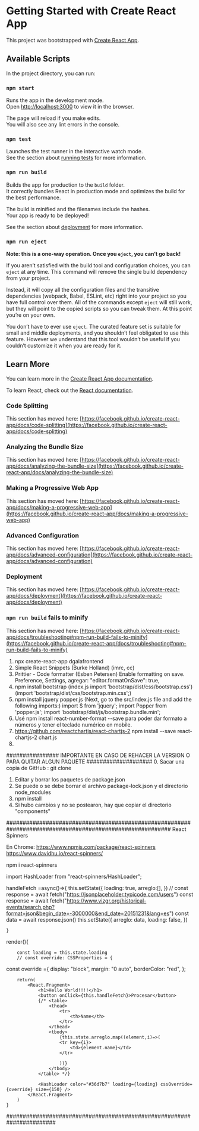# Getting Started with Create React App

This project was bootstrapped with [Create React App](https://github.com/facebook/create-react-app).

## Available Scripts

In the project directory, you can run:

### `npm start`

Runs the app in the development mode.\
Open [http://localhost:3000](http://localhost:3000) to view it in the browser.

The page will reload if you make edits.\
You will also see any lint errors in the console.

### `npm test`

Launches the test runner in the interactive watch mode.\
See the section about [running tests](https://facebook.github.io/create-react-app/docs/running-tests) for more information.

### `npm run build`

Builds the app for production to the `build` folder.\
It correctly bundles React in production mode and optimizes the build for the best performance.

The build is minified and the filenames include the hashes.\
Your app is ready to be deployed!

See the section about [deployment](https://facebook.github.io/create-react-app/docs/deployment) for more information.

### `npm run eject`

**Note: this is a one-way operation. Once you `eject`, you can’t go back!**

If you aren’t satisfied with the build tool and configuration choices, you can `eject` at any time. This command will remove the single build dependency from your project.

Instead, it will copy all the configuration files and the transitive dependencies (webpack, Babel, ESLint, etc) right into your project so you have full control over them. All of the commands except `eject` will still work, but they will point to the copied scripts so you can tweak them. At this point you’re on your own.

You don’t have to ever use `eject`. The curated feature set is suitable for small and middle deployments, and you shouldn’t feel obligated to use this feature. However we understand that this tool wouldn’t be useful if you couldn’t customize it when you are ready for it.

## Learn More

You can learn more in the [Create React App documentation](https://facebook.github.io/create-react-app/docs/getting-started).

To learn React, check out the [React documentation](https://reactjs.org/).

### Code Splitting

This section has moved here: [https://facebook.github.io/create-react-app/docs/code-splitting](https://facebook.github.io/create-react-app/docs/code-splitting)

### Analyzing the Bundle Size

This section has moved here: [https://facebook.github.io/create-react-app/docs/analyzing-the-bundle-size](https://facebook.github.io/create-react-app/docs/analyzing-the-bundle-size)

### Making a Progressive Web App

This section has moved here: [https://facebook.github.io/create-react-app/docs/making-a-progressive-web-app](https://facebook.github.io/create-react-app/docs/making-a-progressive-web-app)

### Advanced Configuration

This section has moved here: [https://facebook.github.io/create-react-app/docs/advanced-configuration](https://facebook.github.io/create-react-app/docs/advanced-configuration)

### Deployment

This section has moved here: [https://facebook.github.io/create-react-app/docs/deployment](https://facebook.github.io/create-react-app/docs/deployment)

### `npm run build` fails to minify

This section has moved here: [https://facebook.github.io/create-react-app/docs/troubleshooting#npm-run-build-fails-to-minify](https://facebook.github.io/create-react-app/docs/troubleshooting#npm-run-build-fails-to-minify)


1. npx create-react-app dgalafrontend
2. Simple React Snippets (Burke Holland) (imrc, cc)
3. Prittier - Code formatter (Esben Petersen) Enable formatting on save. Preference, Settings, agregar: "editor.formatOnSave": true,
4. npm install bootstrap (index.js import 'bootstrap/dist/css/bootstrap.css') (import 'bootstrap/dist/css/bootstrap.min.css';)
5.  npm install jquery popper.js (Next, go to the src/index.js file and add the following imports:)
    import $ from 'jquery';
    import Popper from 'popper.js';
    import 'bootstrap/dist/js/bootstrap.bundle.min';
6. Usé npm install react-number-format --save para poder dar formato a números y tener el teclado numérico en mobile.
7. https://github.com/reactchartjs/react-chartjs-2
    npm install --save react-chartjs-2 chart.js
8.

################ IMPORTANTE EN CASO DE REHACER LA VERSION O PARA QUITAR ALGUN PAQUETE ####################
0. Sacar una copia de GitHub : git clone <direccion de github>
1. Editar y borrar los paquetes de package.json
2. Se puede o se debe borrar el archivo package-lock.json y el directorio node_modules
3. npm install
4. Si hubo cambios y no se postearon, hay que copiar el directorio "components"

##########################################################################################################
React Spinners

En Chrome:
https://www.npmjs.com/package/react-spinners
https://www.davidhu.io/react-spinners/

npm i react-spinners

import HashLoader from "react-spinners/HashLoader";

handleFetch =async()=>{
        this.setState({
            loading: true,
            arreglo:[],
        })
            // const response = await fetch("https://jsonplaceholder.typicode.com/users")
            const response = await fetch("https://www.vizgr.org/historical-events/search.php?format=json&begin_date=-3000000&end_date=20151231&lang=es")
            const data = await response.json()
            this.setState({
                arreglo: data,
                loading: false,
            })


    }
render(){

        const loading = this.state.loading
        // const override: CSSProperties = {
  const override ={
    display: "block",
    margin: "0 auto",
    borderColor: "red",
  };

        return(
            <React.Fragment>
                <h1>Hello World!!!!</h1>
                <button onClick={this.handleFetch}>Procesar</button>
                {/* <table>
                    <thead>
                        <tr>
                            <th>Name</th>
                        </tr>
                    </thead>
                    <tbody>
                        {this.state.arreglo.map((element,i)=>(
                        <tr key={i}>
                            <td>{element.name}</td>
                        </tr>

                        ))}
                    </tbody>
                </table> */}

                <HashLoader color="#36d7b7" loading={loading} cssOverride={override} size={150} />
            </React.Fragment>
        )
    }
#######################################################################

